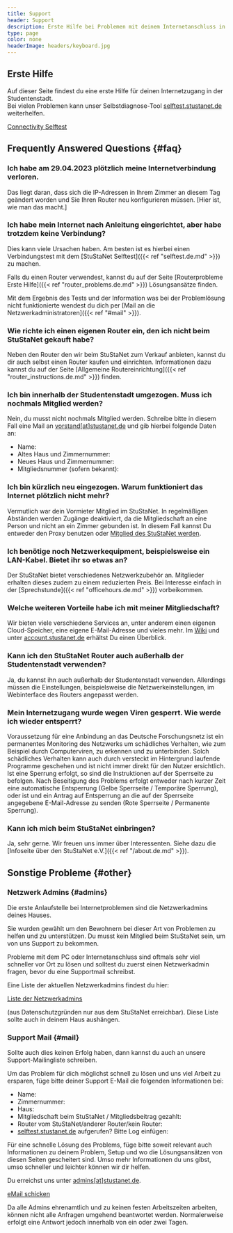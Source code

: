 ```yaml
---
title: Support
header: Support
description: Erste Hilfe bei Problemen mit deinem Internetanschluss in der StuSta
type: page
color: none
headerImage: headers/keyboard.jpg
---
```


## Erste Hilfe
Auf dieser Seite findest du eine erste Hilfe für deinen Internetzugang in der Studentenstadt.<br />
Bei vielen Problemen kann unser Selbstdiagnose-Tool [selftest.stustanet.de](http://selftest.stustanet.de) weiterhelfen.

<a class="button" href="http://selftest.stustanet.de/">Connectivity Selftest</a>

## Frequently Answered Questions {#faq}

### Ich habe am 29.04.2023 plötzlich meine Internetverbindung verloren.
Das liegt daran, dass sich die IP-Adressen in Ihrem Zimmer an diesem Tag geändert worden und Sie Ihren Router neu konfigurieren müssen. [Hier ist, wie man das macht.]


### Ich habe mein Internet nach Anleitung eingerichtet, aber habe trotzdem keine Verbindung?
Dies kann viele Ursachen haben. Am besten ist es hierbei einen Verbindungstest mit dem [StuStaNet Selftest]({{< ref "selftest.de.md" >}}) zu machen.

Falls du einen Router verwendest, kannst du auf der Seite [Routerprobleme Erste Hilfe]({{< ref "router_problems.de.md" >}}) Lösungsansätze finden.

Mit dem Ergebnis des Tests und der Information was bei der Problemlösung nicht funktionierte wendest du dich per [Mail an die Netzwerkadministratoren]({{< ref "#mail" >}}).

### Wie richte ich einen eigenen Router ein, den ich nicht beim StuStaNet gekauft habe?
Neben den Router den wir beim StuStaNet zum Verkauf anbieten, kannst du dir auch selbst einen Router kaufen und einrichten.
Informationen dazu kannst du auf der Seite [Allgemeine Routereinrichtung]({{< ref "router_instructions.de.md" >}}) finden.

### Ich bin innerhalb der Studentenstadt umgezogen. Muss ich nochmals Mitglied werden?
Nein, du musst nicht nochmals Mitglied werden. Schreibe bitte in diesem Fall eine Mail an [vorstand[at]stustanet.de](https://stustanet.de/mail/vorstand?subject=Umzug&body=Name%3A%0AAltes%20Haus%20und%20Zimmernummer%3A%0ANeues%20Haus%20und%20Zimmernummer%3A%0AMitgliedsnummer%20(sofern%20bekannt)%3A) und gib hierbei folgende Daten an:

* Name:
* Altes Haus und Zimmernummer:
* Neues Haus und Zimmernummer:
* Mitgliedsnummer (sofern bekannt):

### Ich bin kürzlich neu eingezogen. Warum funktioniert das Internet plötzlich nicht mehr?
Vermutlich war dein Vormieter Mitglied im StuStaNet. In regelmäßigen Abständen werden Zugänge deaktiviert, da die Mitgliedschaft an eine Person und nicht an ein Zimmer gebunden ist. In diesem Fall kannst Du entweder den Proxy benutzen oder [Mitglied des StuStaNet werden](https://reg.stustanet.de).

### Ich benötige noch Netzwerkequipment, beispielsweise ein LAN-Kabel. Bietet ihr so etwas an?
Der StuStaNet bietet verschiedenes Netzwerkzubehör an. Mitglieder erhalten dieses zudem zu einem reduzierten Preis. Bei Interesse einfach in der [Sprechstunde]({{< ref "officehours.de.md" >}}) vorbeikommen.

### Welche weiteren Vorteile habe ich mit meiner Mitgliedschaft?
Wir bieten viele verschiedene Services an, unter anderem einen eigenen Cloud-Speicher, eine eigene E-Mail-Adresse und vieles mehr. Im [Wiki](https://wiki.stusta.de/StuStaNet-Dienste) und unter [account.stustanet.de](https://account.stustanet.de) erhältst Du einen Überblick.

### Kann ich den StuStaNet Router auch außerhalb der Studentenstadt verwenden?
Ja, du kannst ihn auch außerhalb der Studentenstadt verwenden.
Allerdings müssen die Einstellungen, beispielsweise die Netzwerkeinstellungen, im Webinterface des Routers angepasst werden.

### Mein Internetzugang wurde wegen Viren gesperrt. Wie werde ich wieder entsperrt?
Voraussetzung für eine Anbindung an das Deutsche Forschungsnetz ist ein permanentes Monitoring des Netzwerks um schädliches Verhalten, wie zum Beispiel durch Computerviren, zu erkennen und zu unterbinden. Solch schädliches Verhalten kann auch durch versteckt im Hintergrund laufende Programme geschehen und ist nicht immer direkt für den Nutzer ersichtlich.<br />
Ist eine Sperrung erfolgt, so sind die Instruktionen auf der Sperrseite zu befolgen. Nach Beseitigung des Problems erfolgt entweder nach kurzer Zeit eine automatische Entsperrung (Gelbe Sperrseite / Temporäre Sperrung), oder ist und ein Antrag auf Entsperrung an die auf der Sperrseite angegebene E-Mail-Adresse zu senden (Rote Sperrseite / Permanente Sperrung).

### Kann ich mich beim StuStaNet einbringen?
Ja, sehr gerne. Wir freuen uns immer über Interessenten. Siehe dazu die [Infoseite über den StuStaNet e.V.]({{< ref "/about.de.md" >}}).


## Sonstige Probleme {#other}

### Netzwerk Admins {#admins}

Die erste Anlaufstelle bei Internetproblemen sind die Netzwerkadmins deines Hauses.

Sie wurden gewählt um den Bewohnern bei dieser Art von Problemen zu helfen und zu unterstützen. Du musst kein Mitglied beim StuStaNet sein, um von uns Support zu bekommen.

Probleme mit dem PC oder Internetanschluss sind oftmals sehr viel schneller vor Ort zu lösen und solltest du zuerst einen Netzwerkadmin fragen, bevor du eine Supportmail schreibst.

Eine Liste der aktuellen Netzwerkadmins findest du hier:

<a class="button" href="https://dokumente.stustanet.de/adminliste/adminliste.pdf">Liste der Netzwerkadmins</a>

(aus Datenschutzgründen nur aus dem StuStaNet erreichbar). Diese Liste sollte auch in deinem Haus aushängen.

### Support Mail {#mail}

Sollte auch dies keinen Erfolg haben, dann kannst du auch an unsere Support-Mailingliste schreiben.

Um das Problem für dich möglichst schnell zu lösen und uns viel Arbeit zu ersparen, füge bitte deiner Support E-Mail die folgenden Informationen bei:

* Name:
* Zimmernummer:
* Haus:
* Mitgliedschaft beim StuStaNet / Mitgliedsbeitrag gezahlt:
* Router vom StuStaNet/anderer Router/kein Router:
* [selftest.stustanet.de](http://selftest.stustanet.de) aufgerufen? Bitte Log einfügen:

Für eine schnelle Lösung des Problems, füge bitte soweit relevant auch Informationen zu deinem Problem, Setup und wo die Lösungsansätzen von diesen Seiten gescheitert sind.
Umso mehr Informationen du uns gibst, umso schneller und leichter können wir dir helfen.

Du erreichst uns unter [admins[at]stustanet.de](https://stustanet.de/mail/admins?body=Name%3A%0AZimmernummer%3A%0AHaus%3A%0AMitgliedschaft%20beim%20StuStaNet%20%2F%20Mitgliedsbeitrag%20gezahlt%3A%0ARouter%20vom%20StuStaNet%2Fanderer%20Router%2Fkein%20Router%3A%0Aselftest.stustanet.de%20aufgerufen%3F%20Bitte%20Log%20einf%C3%BCgen%3A).

<a class="button" href="https://stustanet.de/mail/admins?body=Name%3A%0AZimmernummer%3A%0AHaus%3A%0AMitgliedschaft%20beim%20StuStaNet%20%2F%20Mitgliedsbeitrag%20gezahlt%3A%0ARouter%20vom%20StuStaNet%2Fanderer%20Router%2Fkein%20Router%3A%0Aselftest.stustanet.de%20aufgerufen%3F%20Bitte%20Log%20einf%C3%BCgen%3A">eMail schicken</a>

Da alle Admins ehrenamtlich und zu keinen festen Arbeitszeiten arbeiten, können nicht alle Anfragen umgehend beantwortet werden.
Normalerweise erfolgt eine Antwort jedoch innerhalb von ein oder zwei Tagen.
